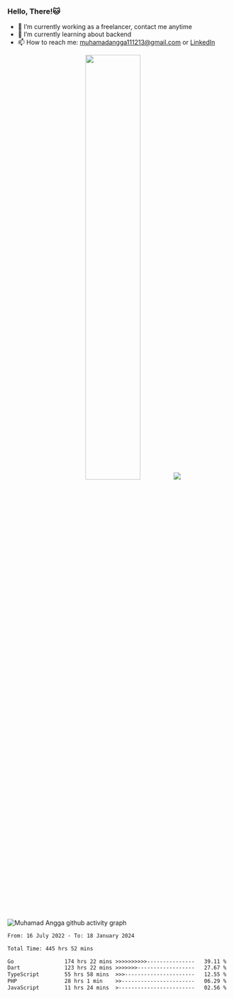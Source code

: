 
### Hello, There!🐱

- 🔭 I’m currently working as a freelancer, contact me anytime
- 🌱 I’m currently learning about backend
- 📫 How to reach me: [muhamadangga111213@gmail.com](mailto:muhamadangga111213@gmail.com) or [LinkedIn](https://www.linkedin.com/in/muhamad-angga)

<p align="center">
    <img width="49.5%" src="https://github-readme-stats.vercel.app/api?username=muhangga&count_private=true&theme=ocean_dark&show_icons=true" />
    &nbsp;
    <img src="https://github-readme-stats.vercel.app/api/top-langs/?username=muhangga&langs_count=8&layout=compact&theme=ocean_dark&show_icons=true" />
</p>

![Muhamad Angga github activity graph](https://github-readme-activity-graph.cyclic.app/graph?username=muhangga&custom_title=Angga&color=708090&theme=github-dark)


<!--START_SECTION:waka-->

```txt
From: 16 July 2022 - To: 18 January 2024

Total Time: 445 hrs 52 mins

Go                174 hrs 22 mins >>>>>>>>>>---------------   39.11 %
Dart              123 hrs 22 mins >>>>>>>------------------   27.67 %
TypeScript        55 hrs 58 mins  >>>----------------------   12.55 %
PHP               28 hrs 1 min    >>-----------------------   06.29 %
JavaScript        11 hrs 24 mins  >------------------------   02.56 %
```

<!--END_SECTION:waka-->
